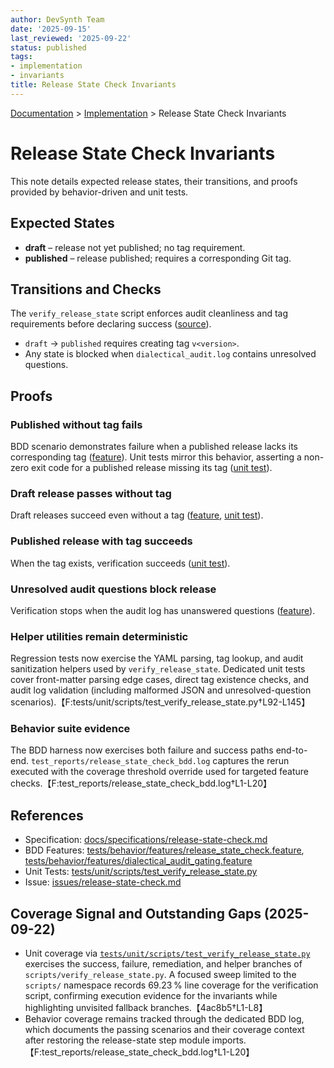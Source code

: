 ```yaml
---
author: DevSynth Team
date: '2025-09-15'
last_reviewed: '2025-09-22'
status: published
tags:
- implementation
- invariants
title: Release State Check Invariants
---
```

<div class="breadcrumbs">
<a href="../index.md">Documentation</a> &gt; <a href="index.md">Implementation</a> &gt; Release State Check Invariants
</div>

# Release State Check Invariants

This note details expected release states, their transitions, and proofs provided
by behavior-driven and unit tests.

## Expected States

- **draft** – release not yet published; no tag requirement.
- **published** – release published; requires a corresponding Git tag.

## Transitions and Checks

The `verify_release_state` script enforces audit cleanliness and tag
requirements before declaring success ([source](../../scripts/verify_release_state.py)).

- `draft` → `published` requires creating tag `v<version>`.
- Any state is blocked when `dialectical_audit.log` contains unresolved
  questions.

## Proofs

### Published without tag fails

BDD scenario demonstrates failure when a published release lacks its
corresponding tag ([feature](../../tests/behavior/features/release_state_check.feature)).
Unit tests mirror this behavior, asserting a non-zero exit code for a published
release missing its tag ([unit test](../../tests/unit/scripts/test_verify_release_state.py#L69-L76)).

### Draft release passes without tag

Draft releases succeed even without a tag ([feature](../../tests/behavior/features/release_state_check.feature#L11-L14), [unit test](../../tests/unit/scripts/test_verify_release_state.py#L59-L66)).

### Published release with tag succeeds

When the tag exists, verification succeeds ([unit test](../../tests/unit/scripts/test_verify_release_state.py#L79-L88)).

### Unresolved audit questions block release

Verification stops when the audit log has unanswered questions ([feature](../../tests/behavior/features/dialectical_audit_gating.feature#L6-L9)).

### Helper utilities remain deterministic

Regression tests now exercise the YAML parsing, tag lookup, and audit
sanitization helpers used by `verify_release_state`. Dedicated unit tests cover
front-matter parsing edge cases, direct tag existence checks, and audit log
validation (including malformed JSON and unresolved-question scenarios).【F:tests/unit/scripts/test_verify_release_state.py†L92-L145】

### Behavior suite evidence

The BDD harness now exercises both failure and success paths end-to-end.
`test_reports/release_state_check_bdd.log` captures the rerun executed with the
coverage threshold override used for targeted feature checks.【F:test_reports/release_state_check_bdd.log†L1-L20】

## References

- Specification: [docs/specifications/release-state-check.md](../specifications/release-state-check.md)
- BDD Features: [tests/behavior/features/release_state_check.feature](../../tests/behavior/features/release_state_check.feature), [tests/behavior/features/dialectical_audit_gating.feature](../../tests/behavior/features/dialectical_audit_gating.feature)
- Unit Tests: [tests/unit/scripts/test_verify_release_state.py](../../tests/unit/scripts/test_verify_release_state.py)
- Issue: [issues/release-state-check.md](../../issues/release-state-check.md)

## Coverage Signal and Outstanding Gaps (2025-09-22)

- Unit coverage via [`tests/unit/scripts/test_verify_release_state.py`](../../tests/unit/scripts/test_verify_release_state.py) exercises the success, failure, remediation, and helper branches of `scripts/verify_release_state.py`. A focused sweep limited to the `scripts/` namespace records 69.23 % line coverage for the verification script, confirming execution evidence for the invariants while highlighting unvisited fallback branches.【4ac8b5†L1-L8】
- Behavior coverage remains tracked through the dedicated BDD log, which documents the passing scenarios and their coverage context after restoring the release-state step module imports.【F:test_reports/release_state_check_bdd.log†L1-L20】
